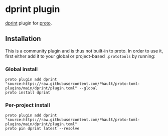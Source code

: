 # dprint plugin

[dprint](https://dprint.dev) plugin for [proto](https://github.com/moonrepo/proto).

## Installation

This is a community plugin and is thus not built-in to proto. In order to use it, first either add it to your global or project-based `.prototools` by running:

### Global install

```shell
proto plugin add dprint "source:https://raw.githubusercontent.com/Phault/proto-toml-plugins/main/dprint/plugin.toml" --global
proto install dprint
```

### Per-project install

```shell
proto plugin add dprint "source:https://raw.githubusercontent.com/Phault/proto-toml-plugins/main/dprint/plugin.toml"
proto pin dprint latest --resolve
```
